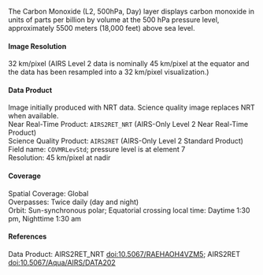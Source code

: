 The Carbon Monoxide (L2, 500hPa, Day) layer displays carbon monoxide in units of parts per billion by volume at the 500 hPa pressure level, approximately 5500 meters (18,000 feet) above sea level.

#### Image Resolution
32 km/pixel (AIRS Level 2 data is nominally 45 km/pixel at the equator and the data has been resampled into a 32 km/pixel visualization.)

#### Data Product
Image initially produced with NRT data. Science quality image replaces NRT when available.<br>
Near Real-Time Product: `AIRS2RET_NRT` (AIRS-Only Level 2 Near Real-Time Product)<br>
Science Quality Product: `AIRS2RET` (AIRS-Only Level 2 Standard Product)<br>
Field name: `COVMRLevStd`; pressure level is at element 7<br>
Resolution: 45 km/pixel at nadir

#### Coverage
Spatial Coverage: Global<br>
Overpasses: Twice daily (day and night)<br>
Orbit: Sun-synchronous polar; Equatorial crossing local time: Daytime 1:30 pm, Nighttime 1:30 am

#### References
Data Product: AIRS2RET_NRT [doi:10.5067/RAEHAOH4VZM5](https://doi.org/10.5067/RAEHAOH4VZM5); AIRS2RET [doi:10.5067/Aqua/AIRS/DATA202](https://doi.org/10.5067/Aqua/AIRS/DATA202)